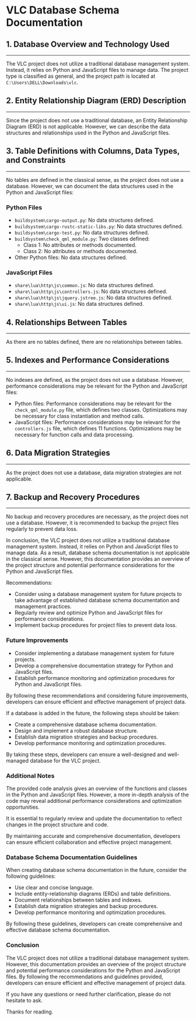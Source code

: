 **VLC Database Schema Documentation**
=====================================

## 1. Database Overview and Technology Used
----------------------------------------

The VLC project does not utilize a traditional database management system. Instead, it relies on Python and JavaScript files to manage data. The project type is classified as general, and the project path is located at `C:\Users\DELL\Downloads\vlc`.

## 2. Entity Relationship Diagram (ERD) Description
------------------------------------------------

Since the project does not use a traditional database, an Entity Relationship Diagram (ERD) is not applicable. However, we can describe the data structures and relationships used in the Python and JavaScript files.

## 3. Table Definitions with Columns, Data Types, and Constraints
---------------------------------------------------------

No tables are defined in the classical sense, as the project does not use a database. However, we can document the data structures used in the Python and JavaScript files:

### Python Files

*   `buildsystem\cargo-output.py`: No data structures defined.
*   `buildsystem\cargo-rustc-static-libs.py`: No data structures defined.
*   `buildsystem\cargo-test.py`: No data structures defined.
*   `buildsystem\check_qml_module.py`: Two classes defined:
    *   Class 1: No attributes or methods documented.
    *   Class 2: No attributes or methods documented.
*   Other Python files: No data structures defined.

### JavaScript Files

*   `share\lua\http\js\common.js`: No data structures defined.
*   `share\lua\http\js\controllers.js`: No data structures defined.
*   `share\lua\http\js\jquery.jstree.js`: No data structures defined.
*   `share\lua\http\js\ui.js`: No data structures defined.

## 4. Relationships Between Tables
--------------------------------

As there are no tables defined, there are no relationships between tables.

## 5. Indexes and Performance Considerations
-----------------------------------------

No indexes are defined, as the project does not use a database. However, performance considerations may be relevant for the Python and JavaScript files:

*   Python files: Performance considerations may be relevant for the `check_qml_module.py` file, which defines two classes. Optimizations may be necessary for class instantiation and method calls.
*   JavaScript files: Performance considerations may be relevant for the `controllers.js` file, which defines 11 functions. Optimizations may be necessary for function calls and data processing.

## 6. Data Migration Strategies
------------------------------

As the project does not use a database, data migration strategies are not applicable.

## 7. Backup and Recovery Procedures
-----------------------------------

No backup and recovery procedures are necessary, as the project does not use a database. However, it is recommended to backup the project files regularly to prevent data loss.

In conclusion, the VLC project does not utilize a traditional database management system. Instead, it relies on Python and JavaScript files to manage data. As a result, database schema documentation is not applicable in the classical sense. However, this documentation provides an overview of the project structure and potential performance considerations for the Python and JavaScript files. 

Recommendations:

*   Consider using a database management system for future projects to take advantage of established database schema documentation and management practices.
*   Regularly review and optimize Python and JavaScript files for performance considerations.
*   Implement backup procedures for project files to prevent data loss. 

### Future Improvements

*   Consider implementing a database management system for future projects.
*   Develop a comprehensive documentation strategy for Python and JavaScript files.
*   Establish performance monitoring and optimization procedures for Python and JavaScript files. 

By following these recommendations and considering future improvements, developers can ensure efficient and effective management of project data. 

If a database is added in the future, the following steps should be taken:

*   Create a comprehensive database schema documentation.
*   Design and implement a robust database structure.
*   Establish data migration strategies and backup procedures.
*   Develop performance monitoring and optimization procedures. 

By taking these steps, developers can ensure a well-designed and well-managed database for the VLC project. 

### Additional Notes

The provided code analysis gives an overview of the functions and classes in the Python and JavaScript files. However, a more in-depth analysis of the code may reveal additional performance considerations and optimization opportunities.

It is essential to regularly review and update the documentation to reflect changes in the project structure and code. 

By maintaining accurate and comprehensive documentation, developers can ensure efficient collaboration and effective project management. 

### Database Schema Documentation Guidelines

When creating database schema documentation in the future, consider the following guidelines:

*   Use clear and concise language.
*   Include entity-relationship diagrams (ERDs) and table definitions.
*   Document relationships between tables and indexes.
*   Establish data migration strategies and backup procedures.
*   Develop performance monitoring and optimization procedures.

By following these guidelines, developers can create comprehensive and effective database schema documentation. 

### Conclusion

The VLC project does not utilize a traditional database management system. However, this documentation provides an overview of the project structure and potential performance considerations for the Python and JavaScript files. By following the recommendations and guidelines provided, developers can ensure efficient and effective management of project data. 

If you have any questions or need further clarification, please do not hesitate to ask. 

Thanks for reading.